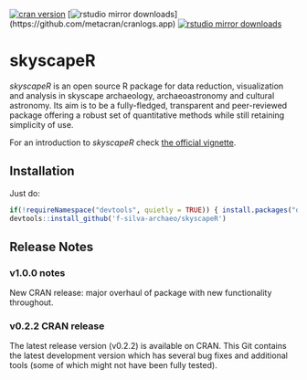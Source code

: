 [![cran version](http://www.r-pkg.org/badges/version/skyscapeR)](https://cran.rstudio.com/web/packages/skyscapeR) 
[![rstudio mirror downloads](http://cranlogs.r-pkg.org/badges/skyscapeR?)](https://github.com/metacran/cranlogs.app)
[![rstudio mirror downloads](http://cranlogs.r-pkg.org/badges/grand-total/skyscapeR?color=82b4e8)](https://github.com/metacran/cranlogs.app)

# skyscapeR
_skyscapeR_ is an open source R package for data reduction, visualization and analysis in skyscape archaeology, archaeoastronomy and cultural astronomy. Its aim is to be a fully-fledged, transparent and peer-reviewed package offering a robust set of quantitative methods while still retaining simplicity of use.

For an introduction to _skyscapeR_ check [the official vignette](https://github.com/f-silva-archaeo/skyscapeR/blob/master/vignettes/skyscapeR.Rmd). 

## Installation
Just do:
```r
if(!requireNamespace("devtools", quietly = TRUE)) { install.packages("devtools") }
devtools::install_github('f-silva-archaeo/skyscapeR')
```

## Release Notes
### v1.0.0 notes
New CRAN release: major overhaul of package with new functionality throughout.

### v0.2.2 CRAN release
The latest release version (v0.2.2) is available on CRAN. This Git contains the latest development version which has several bug fixes and additional tools (some of which might not have been fully tested).
